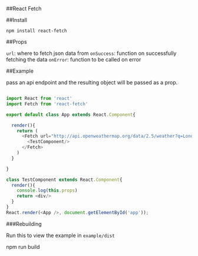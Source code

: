 ##React Fetch

##Install

`npm install react-fetch`

##Props

`url`: where to fetch json data from
`onSuccess`: function on successfully fetching the data
`onError`: function to be called on error

##Example

pass an api endpoint and the resulting object will be passed as a prop.

~~~js

import React from 'react'
import Fetch from 'react-fetch'

export default class App extends React.Component{

  render(){
    return (
      <Fetch url="http://api.openweathermap.org/data/2.5/weather?q=London,uk">
        <TestComponent/>
      </Fetch>
    )
  }

}

class TestComponent extends React.Component{
  render(){
    console.log(this.props)
    return <div/>
  }
}
React.render(<App />, document.getElementById('app'));

~~~

###Rebuilding
  
  Run this to view the example in `example/dist`

  npm run build